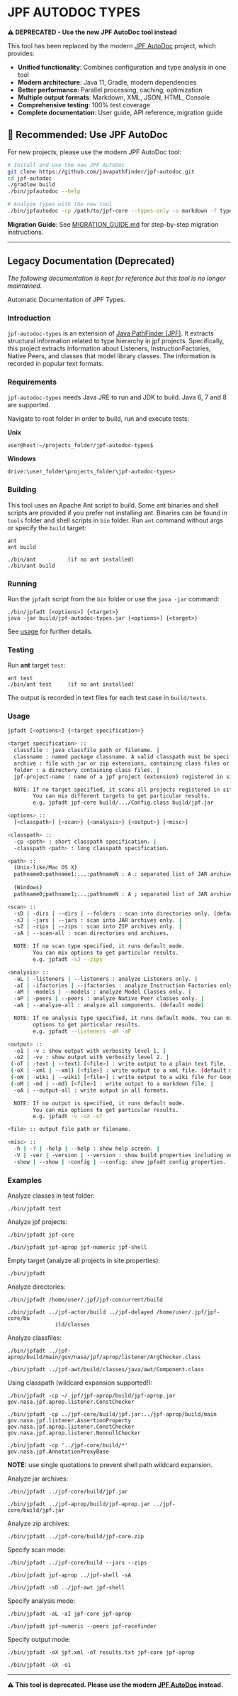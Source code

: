 # JPF AUTODOC TYPES

**⚠️ DEPRECATED - Use the new JPF AutoDoc tool instead**

This tool has been replaced by the modern [JPF AutoDoc](https://github.com/javapathfinder/jpf-autodoc) project, which provides:

- **Unified functionality**: Combines configuration and type analysis in one tool
- **Modern architecture**: Java 11, Gradle, modern dependencies
- **Better performance**: Parallel processing, caching, optimization
- **Multiple output formats**: Markdown, XML, JSON, HTML, Console
- **Comprehensive testing**: 100% test coverage
- **Complete documentation**: User guide, API reference, migration guide

## 🚀 **Recommended: Use JPF AutoDoc**

For new projects, please use the modern JPF AutoDoc tool:

```bash
# Install and use the new JPF AutoDoc
git clone https://github.com/javapathfinder/jpf-autodoc.git
cd jpf-autodoc
./gradlew build
./bin/jpfautodoc --help

# Analyze types with the new tool
./bin/jpfautodoc -cp /path/to/jpf-core --types-only -o markdown -f types.md
```

**Migration Guide**: See [MIGRATION_GUIDE.md](https://github.com/javapathfinder/jpf-autodoc/blob/main/MIGRATION_GUIDE.md) for step-by-step migration instructions.

---

## Legacy Documentation (Deprecated)

*The following documentation is kept for reference but this tool is no longer maintained.*

Automatic Documentation of JPF Types.

### Introduction

`jpf-autodoc-types` is an extension of [Java PathFinder (JPF)](https://github.com/javapathfinder/jpf-core). It extracts structural information related to type hierarchy in jpf projects. Specifically, this project extracts information about Listeners, InstructionFactories, Native Peers, and classes that model library classes. The information is recorded in popular text formats.

### Requirements

`jpf-autodoc-types` needs Java JRE to run and JDK to build. Java 6, 7 and 8 are supported.

Navigate to root folder in order to build, run and execute tests:

**Unix**

    user@host:~/projects_folder/jpf-autodoc-types$

**Windows**

    drive:\user_folder\projects_folder\jpf-autodoc-types>

### Building

This tool uses an Apache Ant script to build. Some ant binaries and shell scripts are provided if you prefer not installing ant. Binaries can be found in `tools` folder and shell scripts in `bin` folder. Run `ant` command without args or specify the `build` target:

    ant
    ant build
    
    ./bin/ant          (if no ant installed)
    ./bin/ant build

### Running

Run the `jpfadt` script from the `bin` folder or use the `java -jar` command:

    ./bin/jpfadt [<options>] {<target>}
    java -jar build/jpf-autodoc-types.jar [<options>] {<target>}

See [usage](#usage) for further details.

### Testing

Run **ant** target `test`:

    ant test
    ./bin/ant test     (if no ant installed)

The output is recorded in text files for each test case in `build/tests`.

### Usage

``` bash
jpfadt [<options>] {<target specification>}

<target specification> :: 
  classfile : java classfile path or filename. |
  classname : named package classname. A valid classpath must be specified. |
  archive : file with jar or zip extensions, containing class files or nested archive files containing other class files. |
  folder : a directory containing class files. |
  jpf-project-name : name of a jpf project (extension) registered in site.properties.

  NOTE: If no target specified, it scans all projects registered in site.properties. 
        You can mix different targets to get particular results.
        e.g. jpfadt jpf-core build/.../Config.class build/jpf.jar

<options> :: 
  [<classpath>] {<scan>} {<analysis>} {<output>} [<misc>]

<classpath> :: 
  -cp <path> : short classpath specification. |
  -classpath <path> : long classpath specification.

<path> :: 
  (Unix-like/Mac OS X)
  pathname0:pathname1:...:pathnameN : A : separated list of JAR archives or directories to search for class files. |
  
  (Windows)
  pathname0;pathname1;...;pathnameN : A ; separated list of JAR archives or directories to search for class files.

<scan> :: 
  -sD | -dirs | --dirs | --folders : scan into directories only. (default mode) |
  -sJ | -jars | --jars : scan into JAR archives only. |
  -sZ | -zips | --zips : scan into ZIP archives only. |
  -sA | --scan-all : scan directories and archives.

  NOTE: If no scan type specified, it runs default mode.
        You can mix options to get particular results.
        e.g. jpfadt -sJ --zips

<analysis> :: 
  -aL | -listeners | --listeners : analyze Listeners only. |
  -aI | -ifactories | --ifactories : analyze Instruction Factories only. |
  -aM | -models | --models : analyze Model Classes only. |
  -aP | -peers | --peers : analyze Native Peer classes only. |
  -aA | --analyze-all : analyze all components. (default mode)

  NOTE: If no analysis type specified, it runs default mode. You can mix  
        options to get particular results.
        e.g. jpfadt --listeners -aM -aP

<output> :: 
  -o1 | -v : show output with verbosity level 1. | 
  -o2 | -vv : show output with verbosity level 2. | 
 (-oT | -text | --text) [<file>] : write output to a plain text file. | 
 (-oX | -xml | --xml) [<file>] : write output to a xml file. (default mode) | 
 (-oW | -wiki | --wiki) [<file>] : write output to a wiki file for Google Code Projects. (deprecated) | 
 (-oM | -md | --md) [<file>] : write output to a markdown file. | 
  -oA | --output-all : write output in all formats.

  NOTE: If no output is specified, it runs default mode.
        You can mix options to get particular results.
        e.g. jpfadt -v -oX -oT

<file> :: output file path or filename.

<misc> :: 
  -h | -? | -help | --help : show help screen. | 
  -V | -ver | -version | --version : show build properties including version. | 
  -show | --show | -config | --config: show jpfadt config properties.
```

### Examples

Analyze classes in test folder:

    ./bin/jpfadt test

Analyze jpf projects:

    ./bin/jpfadt jpf-core

    ./bin/jpfadt jpf-aprop jpf-numeric jpf-shell

Empty target (analyze all projects in site.properties):

    ./bin/jpfadt

Analyze directories:

    ./bin/jpfadt /home/user/.jpf/jpf-concurrent/build

    ./bin/jpfadt ../jpf-actor/build ../jpf-delayed /home/user/.jpf/jpf-core/bu
                   ild/classes

Analyze classfiles:

    ./bin/jpfadt ../jpf-aprop/build/main/gov/nasa/jpf/aprop/listener/ArgChecker.class

    ./bin/jpfadt ../jpf-awt/build/classes/java/awt/Component.class

Using classpath (wildcard expansion supported!):

    ./bin/jpfadt -cp ~/.jpf/jpf-aprop/build/jpf-aprop.jar gov.nasa.jpf.aprop.listener.ConstChecker

    ./bin/jpfadt -cp ../jpf-core/build/jpf.jar:../jpf-aprop/build/main gov.nasa.jpf.listener.AssertionProperty gov.nasa.jpf.aprop.listener.ConstChecker gov.nasa.jpf.aprop.listener.NonnullChecker

    ./bin/jpfadt -cp '../jpf-core/build/*' gov.nasa.jpf.AnnotationProxyBase

**NOTE:** use single quotations to prevent shell path wildcard expansion.

Analyze jar archives:

    ./bin/jpfadt ../jpf-core/build/jpf.jar

    ./bin/jpfadt ../jpf-aprop/build/jpf-aprop.jar ../jpf-core/build/jpf.jar

Analyze zip archives:

    ./bin/jpfadt ../jpf-core/build/jpf-core.zip

Specify scan mode:

    ./bin/jpfadt ../jpf-core/build --jars --zips

    ./bin/jpfadt jpf-aprop ../jpf-shell -sA

    ./bin/jpfadt -sD ../jpf-awt jpf-shell

Specify analysis mode:

    ./bin/jpfadt -aL -aI jpf-core jpf-aprop

    ./bin/jpfadt jpf-numeric --peers jpf-racefinder

Specify output mode:

    ./bin/jpfadt -oX jpf.xml -oT results.txt jpf-core jpf-aprop

    ./bin/jpfadt -oX -o1

---

**⚠️ This tool is deprecated. Please use the modern [JPF AutoDoc](https://github.com/javapathfinder/jpf-autodoc) instead.**